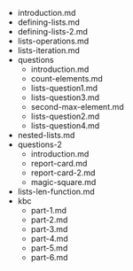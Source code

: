 - introduction.md
- defining-lists.md
- defining-lists-2.md
- lists-operations.md
- lists-iteration.md
- questions
  - introduction.md
  - count-elements.md
  - lists-question1.md
  - lists-question3.md
  - second-max-element.md
  - lists-question2.md
  - lists-question4.md
- nested-lists.md
- questions-2
  - introduction.md
  - report-card.md
  - report-card-2.md
  - magic-square.md
- lists-len-function.md
- kbc
  - part-1.md
  - part-2.md
  - part-3.md
  - part-4.md
  - part-5.md
  - part-6.md